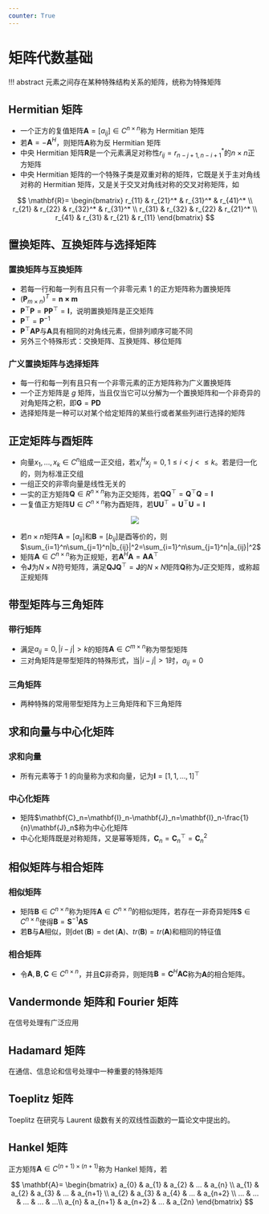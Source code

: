```yaml
---
counter: True
---
```


# 矩阵代数基础

!!! abstract
    元素之间存在某种特殊结构关系的矩阵，统称为特殊矩阵

## Hermitian 矩阵


- 一个正方的复值矩阵$\mathbf{A}=[a_{ij}] \in C^{n\times n}$称为 Hermitian 矩阵
- 若$\mathbf{A}=-\mathbf{A}^H$，则矩阵$\mathbf{A}$称为反 Hermitian 矩阵
- 中央 Hermitian 矩阵$\mathbf{R}$是一个元素满足对称性$r_{ij}=r_{n-j+1,n-i+1}^*$的$n \times n$正方矩阵
- 中央 Hermitian 矩阵的一个特殊子类是双重对称的矩阵，它既是关于主对角线对称的 Hermitian 矩阵，又是关于交叉对角线对称的交叉对称矩阵，如

$$
\mathbf{R}=
\begin{bmatrix}
 r_{11} & r_{21}^* & r_{31}^* & r_{41}^* \\
 r_{21} & r_{22} & r_{32}^* & r_{31}^* \\
 r_{31} & r_{32} & r_{22} & r_{21}^* \\
 r_{41} & r_{31} & r_{21} & r_{11}
\end{bmatrix}
$$

## 置换矩阵、互换矩阵与选择矩阵

### 置换矩阵与互换矩阵

- 若每一行和每一列有且只有一个非零元素 1 的正方矩阵称为置换矩阵
- $(\mathbf{P}_{m \times n})^T = \mathbf{n \times m}$
- $\mathbf{P}^\top\mathbf{P}=\mathbf{P}\mathbf{P}^\top=\mathbf{I}$，说明置换矩阵是正交矩阵
- $\mathbf{P}^\top=\mathbf{P}^{-1}$
- $\mathbf{P}^\top\mathbf{A}\mathbf{P}$与$\mathbf{A}$具有相同的对角线元素，但排列顺序可能不同
- 另外三个特殊形式：交换矩阵、互换矩阵、移位矩阵

### 广义置换矩阵与选择矩阵

- 每一行和每一列有且只有一个非零元素的正方矩阵称为广义置换矩阵
- 一个正方矩阵是 $g$ 矩阵，当且仅当它可以分解为一个置换矩阵和一个非奇异的对角矩阵之积，即$\mathbf{G}=\mathbf{P}\mathbf{D}$
- 选择矩阵是一种可以对某个给定矩阵的某些行或者某些列进行选择的矩阵

## 正定矩阵与酉矩阵

- 向量$x_1, ..., x_k \in C^n$组成一正交组，若$x_i^Hx_j=0, 1 \le i < j < \le k$。若是归一化的，则为标准正交组
- 一组正交的非零向量是线性无关的
- 一实的正方矩阵$\mathbf{Q} \in R^{n \times n}$称为正交矩阵，若$\mathbf{Q}\mathbf{Q}^\top=\mathbf{Q}^\top\mathbf{Q}=\mathbf{I}$
- 一复值正方矩阵$\mathbf{U}\in C^{n \times n}$称为酉矩阵，若$\mathbf{U}\mathbf{U}^\top=\mathbf{U}^\top\mathbf{U}=\mathbf{I}$


<center><img src="https://cdn.jujimeizuo.cn/note/mb/maa/matrix-property-comparison.jpg"></center>

- 若$n \times n$矩阵$\mathbf{A}=[a_{ij}]$和$\mathbf{B}=[b_{ij}]$是酉等价的，则$\sum_{i=1}^n\sum_{j=1}^n|b_{ij}|^2=\sum_{i=1}^n\sum_{j=1}^n|a_{ij}|^2$
- 矩阵$\mathbf{A} \in C^{n \times n}$称为正规矩，若$\mathbf{A}^H\mathbf{A}=\mathbf{A}\mathbf{A}^\top$
- 令$\mathbf{J}$为$N \times N$符号矩阵，满足$\mathbf{Q}\mathbf{J}\mathbf{Q}^\top=\mathbf{J}$的$N \times N$矩阵$\mathbf{Q}$称为$J$正交矩阵，或称超正规矩阵

## 带型矩阵与三角矩阵

### 带行矩阵

- 满足$a_{ij}=0,|i-j|>k$的矩阵$\mathbf{A}\in C^{m\times n}$称为带型矩阵
- 三对角矩阵是带型矩阵的特殊形式，当$|i-j|>1$时，$a_{ij}=0$

### 三角矩阵

- 两种特殊的常用带型矩阵为上三角矩阵和下三角矩阵

## 求和向量与中心化矩阵

### 求和向量

- 所有元素等于 1 的向量称为求和向量，记为$\mathbf{I}=[1,1,...,1]^\top$

### 中心化矩阵

- 矩阵$\mathbf{C}_n=\mathbf{I}_n-\mathbf{J}_n=\mathbf{I}_n-\frac{1}{n}\mathbf{J}_n$称为中心化矩阵
- 中心化矩阵既是对称矩阵，又是幂等矩阵，$\mathbf{C}_n=\mathbf{C}_n^\top=\mathbf{C}_n^2$

## 相似矩阵与相合矩阵

### 相似矩阵

- 矩阵$\mathbf{B} \in C^{n \times n}$称为矩阵$\mathbf{A} \in C^{n \times n}$的相似矩阵，若存在一非奇异矩阵$\mathbf{S} \in C^{n \times n}$使得$\mathbf{B}=\mathbf{S}^{-1}\mathbf{A}\mathbf{S}$
- 若$\mathbf{B}$与$\mathbf{A}$相似，则$\det(\mathbf{B})=\det(\mathbf{A})$、$tr(\mathbf{B})=tr(\mathbf{A})$和相同的特征值

### 相合矩阵

- 令$\mathbf{A},\mathbf{B},\mathbf{C} \in C^{n\times n}$，并且$\mathbf{C}$非奇异，则矩阵$\mathbf{B}=\mathbf{C}^H\mathbf{A}\mathbf{C}$称为$\mathbf{A}$的相合矩阵。

## Vandermonde 矩阵和 Fourier 矩阵

在信号处理有广泛应用

## Hadamard 矩阵

在通信、信息论和信号处理中一种重要的特殊矩阵

## Toeplitz 矩阵

Toeplitz 在研究与 Laurent 级数有关的双线性函数的一篇论文中提出的。

## Hankel 矩阵

正方矩阵$\mathbf{A} \in C^{(n+1)\times (n+1)}$称为 Hankel 矩阵，若

$$
\mathbf{A}=
\begin{bmatrix}
 a_{0} & a_{1} & a_{2} & ... & a_{n} \\
 a_{1} & a_{2} & a_{3} & ... & a_{n+1} \\
 a_{2} & a_{3} & a_{4} & ... & a_{n+2} \\
 ... & ... & ... & ... & ...\\
 a_{n} & a_{n+1} & a_{n+2} & ... & a_{2n}
\end{bmatrix}
$$